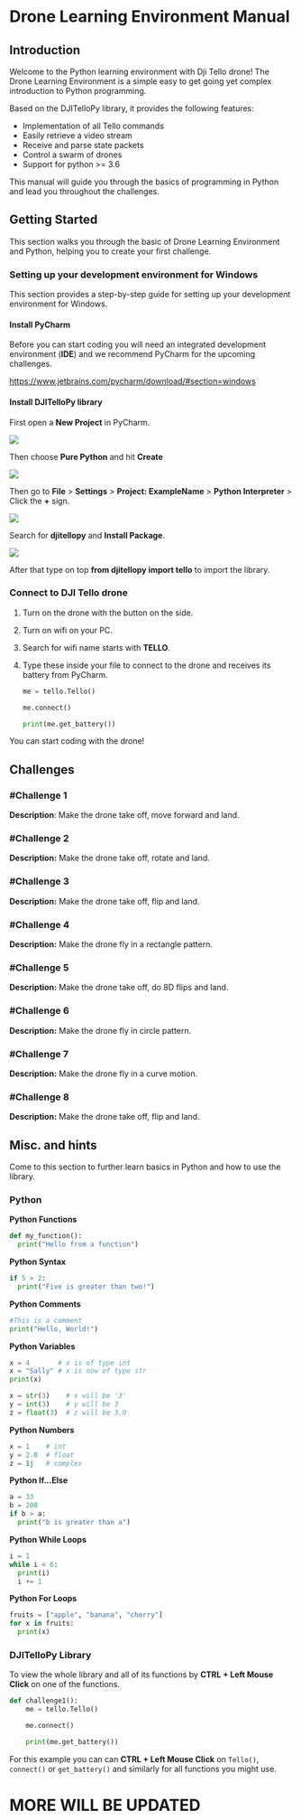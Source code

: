 # Drone Learning Environment Manual

## Introduction

Welcome to the Python learning environment with Dji Tello drone! 
The Drone Learning Environment is a simple easy to get going yet complex introduction to Python programming.

Based on the DJITelloPy library, it provides the following features:

- Implementation of all Tello commands
- Easily retrieve a video stream
- Receive and parse state packets
- Control a swarm of drones
- Support for python >= 3.6

This manual will guide you through the basics of programming in Python and lead you throughout the challenges.

## Getting Started

This section walks you through the basic of Drone Learning Environment and Python, helping you to create your first challenge.

### Setting up your development environment for Windows

This section provides a step-by-step guide for setting up your development environment for Windows.

#### Install PyCharm

Before you can start coding you will need an integrated development environment (**IDE**) and we recommend PyCharm for the upcoming challenges.

https://www.jetbrains.com/pycharm/download/#section=windows

#### Install DJITelloPy library

First open a **New Project** in PyCharm.

![](https://i.imgur.com/sBKaoad.png)

Then choose **Pure Python** and hit **Create**

![](https://i.imgur.com/QvyQl4r.png)

Then go to **File** > **Settings** > **Project: ExampleName** > **Python Interpreter** > Click the **+** sign.

![](https://i.imgur.com/cS2grry.png)

Search for **djitellopy** and **Install Package**.

![](https://i.imgur.com/EbiS1MR.png)

After that type on top **from djitellopy import tello** to import the library.

### Connect to DJI Tello drone

1. Turn on the drone with the button on the side. 

2. Turn on wifi on your PC.

3. Search for wifi name starts with **TELLO**.

4. Type these inside your file to connect to the drone and receives its battery from PyCharm.

   ```python
   me = tello.Tello()
   
   me.connect()
   
   print(me.get_battery())
   ```

   

You can start coding with the drone!

## Challenges

### #Challenge 1

**Description**: Make the drone take off, move forward and land.

### **#Challenge 2**

**Description:** Make the drone take off, rotate and land.

### #Challenge 3

**Description:** Make the drone take off, flip and land.

### #Challenge 4

**Description:** Make the drone fly in a rectangle pattern.

### #Challenge 5

**Description:** Make the drone take off, do 8D flips and land.

### #Challenge 6

**Description:** Make the drone fly in circle pattern.

### #Challenge 7

**Description:** Make the drone fly in a curve motion.

### #Challenge 8

**Description:** Make the drone take off, flip and land.

## Misc. and hints

Come to this section to further learn basics in Python and how to use the library.

### **Python**

**Python Functions**

```python
def my_function():
  print("Hello from a function")
```

**Python Syntax**

```python
if 5 > 2:
  print("Five is greater than two!")
```

**Python Comments**

```python
#This is a comment
print("Hello, World!")
```

**Python Variables**

```python
x = 4       # x is of type int
x = "Sally" # x is now of type str
print(x)
```

```python
x = str(3)    # x will be '3'
y = int(3)    # y will be 3
z = float(3)  # z will be 3.0
```

**Python Numbers**

```python
x = 1    # int
y = 2.8  # float
z = 1j   # complex
```

**Python If...Else**

```python
a = 33
b = 200
if b > a:
  print("b is greater than a")
```

**Python While Loops**

```python
i = 1
while i < 6:
  print(i)
  i += 1
```

**Python For Loops**

```python
fruits = ["apple", "banana", "cherry"]
for x in fruits:
  print(x)
```

### DJITelloPy Library

To view the whole library and all of its functions by **CTRL + Left Mouse Click** on one of the functions.

```python
def challenge1():
    me = tello.Tello()

    me.connect()

    print(me.get_battery())
```

For this example you can can **CTRL + Left Mouse Click** on `Tello()`, `connect()` or `get_battery()` and similarly for all functions you might use.

# MORE WILL BE UPDATED

